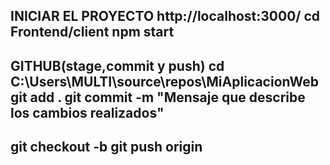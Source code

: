 INICIAR EL PROYECTO http://localhost:3000/
cd Frontend/client
npm start
-------------------------------------------------------------
GITHUB(stage,commit y push)
cd C:\Users\MULTI\source\repos\MiAplicacionWeb
git add .
git commit -m "Mensaje que describe los cambios realizados"
------------------------------
git checkout -b <nombre-de-la-rama>
git push origin <nombre-de-la-rama>
-------------------------------------------------------------
